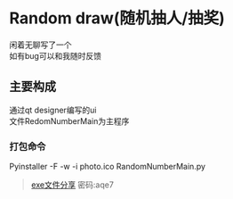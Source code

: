 # Random draw(随机抽人/抽奖)
闲着无聊写了一个  
如有bug可以和我随时反馈  
## 主要构成
通过qt designer编写的ui  
文件RedomNumberMain为主程序
### 打包命令
Pyinstaller -F -w -i photo.ico RandomNumberMain.py  
> [exe文件分享](https://ycyax.lanzoui.com/i3loxs6n45g) 密码:aqe7
